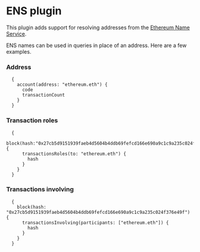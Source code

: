 # ENS plugin

This plugin adds support for resolving addresses from the [Ethereum Name Service](https://ens.domains/).

ENS names can be used in queries in place of an address. Here are a few examples.

### Address

```
  {
    account(address: "ethereum.eth") {
      code
      transactionCount
    }
  }
```

### Transaction roles

```
  {
    block(hash:"0x27cb5d9151939faeb4d5604b4ddb69fefcd166e690a9c1c9a235c024f376e49f") {
      transactionsRoles(to: "ethereum.eth") {
        hash
      }
    }
  }
```

### Transactions involving

```
  {
    block(hash: "0x27cb5d9151939faeb4d5604b4ddb69fefcd166e690a9c1c9a235c024f376e49f") {
      transactionsInvolving(participants: ["ethereum.eth"]) {
        hash
      }
    }
  }
```
